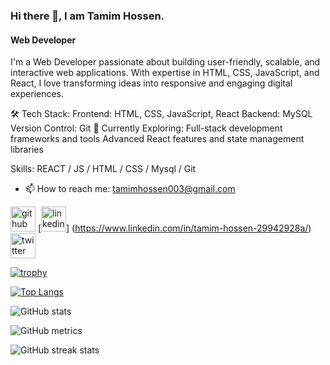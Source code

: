 <!-- ![Web Developer](https://pbs.twimg.com/profile_images/1873794958785994757/sFai-bfb_400x400.jpg)
-->
### Hi there 👋, I am Tamim Hossen.
#### Web Developer


I'm a Web Developer passionate about building user-friendly, scalable, and interactive web applications. With expertise in HTML, CSS, JavaScript, and React, I love transforming ideas into responsive and engaging digital experiences.

🛠️ Tech Stack:
Frontend: HTML, CSS, JavaScript, React
Backend: MySQL
Version Control: Git
🌱 Currently Exploring:
Full-stack development frameworks and tools
Advanced React features and state management libraries

Skills:  REACT / JS / HTML / CSS / Mysql / Git

- 📫 How to reach me: tamimhossen003@gmail.com 


[<img src='https://cdn.jsdelivr.net/npm/simple-icons@3.0.1/icons/github.svg' alt='github' height='40'>](https://github.com/Tamim-hossen)  [<img src='https://cdn.jsdelivr.net/npm/simple-icons@3.0.1/icons/linkedin.svg' alt='linkedin' height='40'>] (https://www.linkedin.com/in/tamim-hossen-29942928a/)  [<img src='https://cdn.jsdelivr.net/npm/simple-icons@3.0.1/icons/twitter.svg' alt='twitter' height='40'>](https://x.com/tamimh007)  

[![trophy](https://github-profile-trophy.vercel.app/?username=Tamim-hossen)](https://github.com/ryo-ma/github-profile-trophy)

[![Top Langs](https://github-readme-stats.vercel.app/api/top-langs/?username=Tamim-hossen)](https://github.com/anuraghazra/github-readme-stats)

![GitHub stats](https://github-readme-stats.vercel.app/api?username=Tamim-hossen&show_icons=true)  

![GitHub metrics](https://metrics.lecoq.io/Tamim-hossen)  

![GitHub streak stats](https://streak-stats.demolab.com/?user=Tamim-hossen)  

